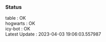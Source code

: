 ### Status


table : OK  
hogwarts : OK  
icy-bot : OK  
Latest Update : 2023-04-03 19:06:03.557987
